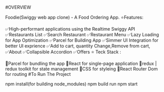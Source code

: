 #OVERVIEW

Foodie(Swiggy web app clone) - A Food Ordering App.
⭐Features:

✅High-performant applications using the Realtime Swiggy API
✅Restaurants List
✅Search Restaurant
✅Restaurant Menu
✅Lazy Loading for App Optimization
✅Parcel for Building App
✅Simmer UI Integration for better UI exprience
✅Add to cart, quantity Change,Remove from cart,
✅About
✅Collapsible Accordion
✅Offers
⭐ Teck Stack :

🚀Parcel for bundling the app
🚀React for single-page application
🚀redux | redux toolkit for state management
🚀CSS for styleing
🚀React Router Dom for routing
#To Run The Project

npm install(for building node_modules)
npm build run
npm start
